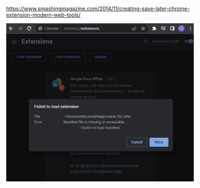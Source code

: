 https://www.smashingmagazine.com/2014/11/creating-save-later-chrome-extension-modern-web-tools/

![](unable_to_load.png)